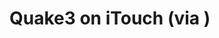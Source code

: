 <!--
id: 30906934
link: http://tumblr.atmos.org/post/30906934/quake3-on-itouch-via
slug: quake3-on-itouch-via
date: Sat Apr 05 2008 18:18:58 GMT-0700 (PDT)
publish: 2008-04-05
tags: 
title: Quake3 on iTouch (via )
-->


Quake3 on iTouch (via )
=======================



